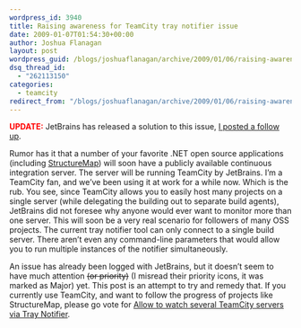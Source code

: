 ```yaml
---
wordpress_id: 3940
title: Raising awareness for TeamCity tray notifier issue
date: 2009-01-07T01:54:30+00:00
author: Joshua Flanagan
layout: post
wordpress_guid: /blogs/joshuaflanagan/archive/2009/01/06/raising-awareness-for-teamcity-tray-notifier-issue.aspx
dsq_thread_id:
  - "262113150"
categories:
  - teamcity
redirect_from: "/blogs/joshuaflanagan/archive/2009/01/06/raising-awareness-for-teamcity-tray-notifier-issue.aspx/"
---
```

**<font color="#ff0000">UPDATE:</font>** JetBrains has released a solution to this issue, [I posted a follow up](http://www.lostechies.com/blogs/joshuaflanagan/archive/2009/01/15/solution-for-monitoring-multiple-teamcity-servers.aspx).

Rumor has it that a number of your favorite .NET open source applications (including <a href="http://structuremap.sourceforge.net/" target="_blank">StructureMap</a>) will soon have a publicly available continuous integration server. The server will be running TeamCity by JetBrains. I’m a TeamCity fan, and we’ve been using it at work for a while now. Which is the rub. You see, since TeamCity allows you to easily host many projects on a single server (while delegating the building out to separate build agents), JetBrains did not foresee why anyone would ever want to monitor more than one server. This will soon be a very real scenario for followers of many OSS projects. The current tray notifier tool can only connect to a single build server. There aren’t even any command-line parameters that would allow you to run multiple instances of the notifier simultaneously.

An issue has already been logged with JetBrains, but it doesn’t seem to have much attention <strike>(or priority)</strike> (I misread their priority icons, it was marked as Major) yet. This post is an attempt to try and remedy that. If you currently use TeamCity, and want to follow the progress of projects like StructureMap, please go vote for <a href="http://www.jetbrains.net/tracker/workspace?currentIssueId=TW-4230" target="_blank">Allow to watch several TeamCity servers via Tray Notifier</a>.